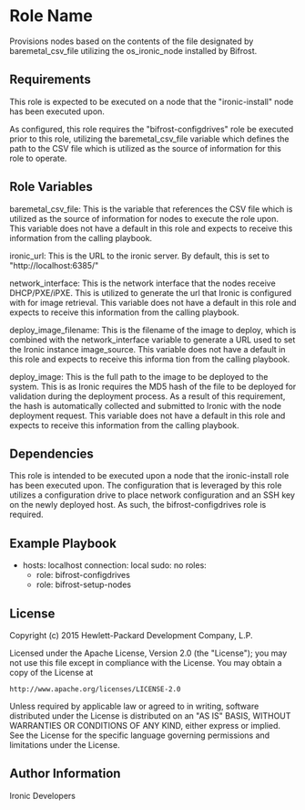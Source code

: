 Role Name
=========

Provisions nodes based on the contents of the file designated by baremetal_csv_file utilizing the os_ironic_node installed by Bifrost.

Requirements
------------

This role is expected to be executed on a node that the "ironic-install" node has been executed upon.

As configured, this role requires the "bifrost-configdrives" role be executed prior to this role, utilizing the baremetal_csv_file variable which defines the path to the CSV file which is utilized as the source of information for this role to operate.

Role Variables
--------------

baremetal_csv_file: This is the variable that references the CSV file which is utilized as the source of information for nodes to execute the role upon. This variable does not have a default in this role and expects to receive this information from the calling playbook.

ironic_url: This is the URL to the ironic server.  By default, this is set to "http://localhost:6385/"

network_interface: This is the network interface that the nodes receive DHCP/PXE/iPXE.  This is utilized to generate the url that Ironic is configured with for image retrieval. This variable does not have a default in this role and expects to receive this information from the calling playbook. 

deploy_image_filename: This is the filename of the image to deploy, which is combined with the network_interface variable to generate a URL used to set the Ironic instance image_source. This variable does not have a default in this role and expects to receive this informa
tion from the calling playbook.

deploy_image: This is the full path to the image to be deployed to the system.  This is as Ironic requires the MD5 hash of the file to be deployed for validation during the deployment process.  As a result of this requirement, the hash is automatically collected and submitted to Ironic with the node deployment request.  This variable does not have a default in this role and expects to receive this information from the calling playbook.

Dependencies
------------

This role is intended to be executed upon a node that the ironic-install role has been executed upon.  The configuration that is leveraged by this role utilizes a configuration drive to place network configuration and an SSH key on the newly deployed host.  As such, the bifrost-configdrives role is required.

Example Playbook
----------------

- hosts: localhost
  connection: local
  sudo: no
  roles:
    - role: bifrost-configdrives
    - role: bifrost-setup-nodes

License
-------

Copyright (c) 2015 Hewlett-Packard Development Company, L.P.

Licensed under the Apache License, Version 2.0 (the "License");
you may not use this file except in compliance with the License.
You may obtain a copy of the License at

    http://www.apache.org/licenses/LICENSE-2.0

Unless required by applicable law or agreed to in writing, software
distributed under the License is distributed on an "AS IS" BASIS,
WITHOUT WARRANTIES OR CONDITIONS OF ANY KIND, either express or implied.
See the License for the specific language governing permissions and
limitations under the License.

Author Information
------------------

Ironic Developers
